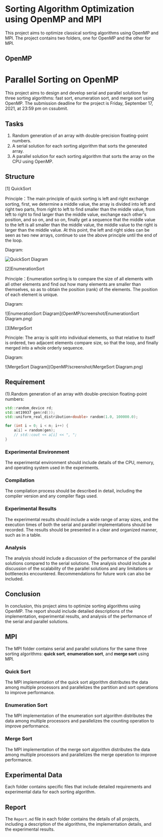 # Sorting Algorithm Optimization using **OpenMP** and **MPI**

This project aims to optimize classical sorting algorithms using OpenMP and MPI. The project contains two folders, one for OpenMP and the other for MPI.

## OpenMP

# Parallel Sorting on OpenMP

This project aims to design and develop serial and parallel solutions for three sorting algorithms: fast sort, enumeration sort, and merge sort using OpenMP. The submission deadline for the project is Friday, September 17, 2021, at 23:59 pm on cssubmit.

## Tasks

1. Random generation of an array with double-precision floating-point numbers.
2. A serial solution for each sorting algorithm that sorts the generated array.
3. A parallel solution for each sorting algorithm that sorts the array on the CPU using OpenMP.


## Structure
[1] QuickSort

Principle：The main principle of quick sorting is left and right exchange sorting, first, we
determine a middle value, the array is divided into left and right two parts, from right to left
to find smaller than the middle value, from left to right to find larger than the middle value,
exchange each other's position, and so on, and so on, finally get a sequence that the
middle value to the left is all smaller than the middle value, the middle value to the right is
larger than the middle value. At this point, the left and right sides can be seen as two new
arrays, continue to use the above principle until the end of the loop.

Diagram:

![QuickSort Diagram](https://photos.app.goo.gl/nWdTjSKuapqAhsT5A)

[2]EnumerationSort

Principle：Enumeration sorting is to compare the size of all elements with all other
elements and find out how many elements are smaller than themselves, so as to
obtain the position (rank) of the elements. The position of each element is unique.

Diagram:

![EnumerationSort Diagram](OpenMP/screenshot/EnumerationSort Diagram.png)

[3]MergeSort

Principle: The array is split into individual elements, so that relative to itself is
ordered, two adjacent elements compare size, so that the loop, and finally merged
into a whole orderly sequence.

Diagram:

![MergeSort Diagram](OpenMP/screenshot/MergeSort Diagram.png)

## Requirement
(1).Random generation of an array with double-precision
floating-point numbers:

```cpp
std::random_device rd;
std::mt19937 gen(rd());
std::uniform_real_distribution<double> random(1.0, 100000.0);

for (int i = 0; i < n; i++) {
    a[i] = random(gen);
    // std::cout << a[i] << ", ";
}
```



### Experimental Environment

The experimental environment should include details of the CPU, memory, and operating system used in the experiments.

### Compilation

The compilation process should be described in detail, including the compiler version and any compiler flags used.

### Experimental Results

The experimental results should include a wide range of array sizes, and the execution times of both the serial and parallel implementations should be recorded. The results should be presented in a clear and organized manner, such as in a table.

### Analysis

The analysis should include a discussion of the performance of the parallel solutions compared to the serial solutions. The analysis should include a discussion of the scalability of the parallel solutions and any limitations or bottlenecks encountered. Recommendations for future work can also be included.

## Conclusion

In conclusion, this project aims to optimize sorting algorithms using OpenMP. The report should include detailed descriptions of the implementation, experimental results, and analysis of the performance of the serial and parallel solutions.
## MPI

The MPI folder contains serial and parallel solutions for the same three sorting algorithms: **quick sort**, **enumeration sort**, and **merge sort** using MPI.

### Quick Sort

The MPI implementation of the quick sort algorithm distributes the data among multiple processors and parallelizes the partition and sort operations to improve performance.

### Enumeration Sort

The MPI implementation of the enumeration sort algorithm distributes the data among multiple processors and parallelizes the counting operation to improve performance.

### Merge Sort

The MPI implementation of the merge sort algorithm distributes the data among multiple processors and parallelizes the merge operation to improve performance.

## Experimental Data

Each folder contains specific files that include detailed requirements and experimental data for each sorting algorithm.

## Report

The `Report.md` file in each folder contains the details of all projects, including a description of the algorithms, the implementation details, and the experimental results.
